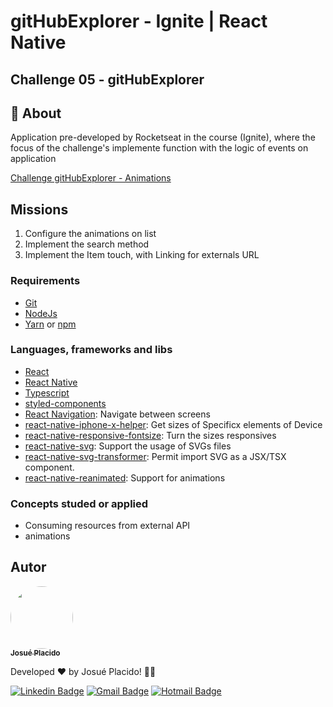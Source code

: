 # gitHubExplorer - Ignite | React Native

## Challenge 05 - gitHubExplorer

## :page_with_curl: About <a id = "sobre"></a>

Application pre-developed by Rocketseat in the course (Ignite), where the focus of the challenge's implemente function with the logic of events on application

[Challenge gitHubExplorer - Animations](https://www.notion.so/Desafio-01-GitHub-Explorer-c3beaf2ffe5346f18abc4869b0947c8a)

## Missions

1. Configure the animations on list
1. Implement the search method
1. Implement the Item touch, with Linking for externals URL

### Requirements

-   [Git](https://git-scm.com)
-   [NodeJs](https://nodejs.org/en/)
-   [Yarn](https://yarnpkg.com/) or [npm](https://www.npmjs.com/)

### Languages, frameworks and libs

-   [React](https://reactjs.org/)
-   [React Native](https://reactnative.dev/)
-   [Typescript](https://www.typescriptlang.org/)
-   [styled-components](https://styled-components.com/)
-   [React Navigation](https://reactnavigation.org/): Navigate between screens
-   [react-native-iphone-x-helper](https://npm.io/package/react-native-iphone-x-helper): Get sizes of Specificx elements of Device
-   [react-native-responsive-fontsize](https://github.com/heyman333/react-native-responsive-fontSize): Turn the sizes responsives
-   [react-native-svg](https://github.com/react-native-svg/react-native-svg): Support the usage of SVGs files
-   [react-native-svg-transformer](https://github.com/kristerkari/react-native-svg-transformer): Permit import SVG as a JSX/TSX component.
-   [react-native-reanimated](https://docs.swmansion.com/react-native-reanimated/): Support for animations

### Concepts studed or applied

-   Consuming resources from external API
-   animations

## Autor

<a alt="Linkedin" href="https://linkedin/in/josueplacido">
 <img style="border-radius: 50%;" src="https://github.com/josueplacido.png" width="100px;" alt=""/>
 <br />
 <sub><b>Josué Placido</b></sub></a>

Developed ❤️ by Josué Placido! 👋🏽

[![Linkedin Badge](https://img.shields.io/badge/-Josue%20Placido-blue?style=flat-square&logo=Linkedin&logoColor=white&link=https://www.linkedin.com/in/josueplacido/)](https://www.linkedin.com/in/josueplacido/)
[![Gmail Badge](https://img.shields.io/badge/-juplacido.jnr@gmail.com-c14438?style=flat-square&logo=Gmail&logoColor=white&link=mailto:juplacido.jnr@gmail.com)](mailto:juplacido.jnr@gmail.com)
[![Hotmail Badge](https://img.shields.io/badge/-ozzyplacidojunior@hotmail.com-blue?style=flat-square&logo=microsoft&link=mailto:ozzyplacidojunior@hotmail.com)](mailto:ozzyplacidojunior@hotmail.com)
